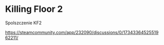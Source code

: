 # Killing Floor 2
Spolszczenie KF2

https://steamcommunity.com/app/232090/discussions/0/1734336452551962211/

